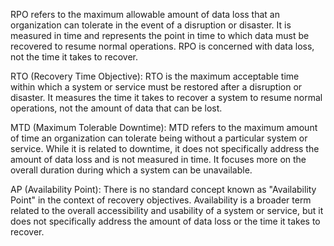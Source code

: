 RPO refers to the maximum allowable amount of data loss that an organization can tolerate in the event of a disruption or disaster. It is measured in time and represents the point in time to which data must be recovered to resume normal operations. RPO is concerned with data loss, not the time it takes to recover.

RTO (Recovery Time Objective): RTO is the maximum acceptable time within which a system or service must be restored after a disruption or disaster. It measures the time it takes to recover a system to resume normal operations, not the amount of data that can be lost.

MTD (Maximum Tolerable Downtime): MTD refers to the maximum amount of time an organization can tolerate being without a particular system or service. While it is related to downtime, it does not specifically address the amount of data loss and is not measured in time. It focuses more on the overall duration during which a system can be unavailable.

AP (Availability Point): There is no standard concept known as "Availability Point" in the context of recovery objectives. Availability is a broader term related to the overall accessibility and usability of a system or service, but it does not specifically address the amount of data loss or the time it takes to recover.
